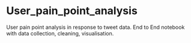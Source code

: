 # User_pain_point_analysis
User pain point analysis in response to tweet data. End to End notebook with data collection, cleaning, visualisation.
